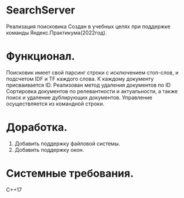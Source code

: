 # SearchServer

Реализация поисковика 
Создан в учебных целях при поддержке команды Яндекс.Практикума(2022год).

# Функционал.

Поисковик имеет свой парсинг строки с исключением стоп-слов, и подсчетом IDF и TF каждого слова.
К каждому документу присваивается ID.
Реализован метод удаления документов по ID
Сортировка документов по релевантности и актуальности, а также поиск и удаление дублирующих документов.
Управление осуществляется из командной строки.

# Доработка.

1. Добавить поддержку файловой системы. 
2. Добавить поддержку окон.

# Системные требования.

С++17
